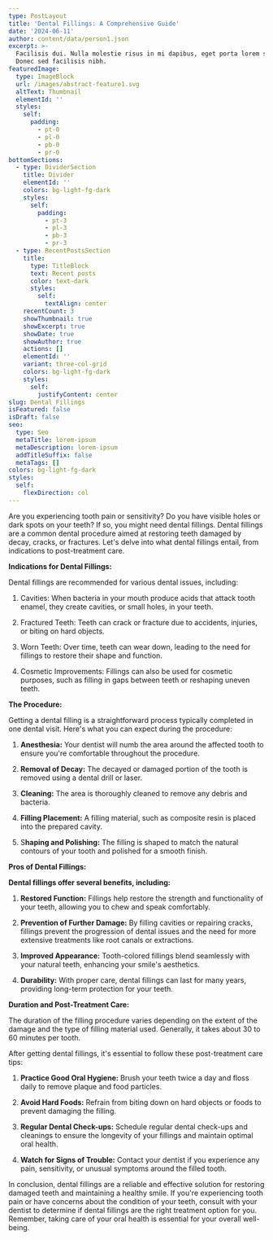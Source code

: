 ```yaml
---
type: PostLayout
title: 'Dental Fillings: A Comprehensive Guide'
date: '2024-06-11'
author: content/data/person1.json
excerpt: >-
  Facilisis dui. Nulla molestie risus in mi dapibus, eget porta lorem semper.
  Donec sed facilisis nibh.
featuredImage:
  type: ImageBlock
  url: /images/abstract-feature1.svg
  altText: Thumbnail
  elementId: ''
  styles:
    self:
      padding:
        - pt-0
        - pl-0
        - pb-0
        - pr-0
bottomSections:
  - type: DividerSection
    title: Divider
    elementId: ''
    colors: bg-light-fg-dark
    styles:
      self:
        padding:
          - pt-3
          - pl-3
          - pb-3
          - pr-3
  - type: RecentPostsSection
    title:
      type: TitleBlock
      text: Recent posts
      color: text-dark
      styles:
        self:
          textAlign: center
    recentCount: 3
    showThumbnail: true
    showExcerpt: true
    showDate: true
    showAuthor: true
    actions: []
    elementId: ''
    variant: three-col-grid
    colors: bg-light-fg-dark
    styles:
      self:
        justifyContent: center
slug: Dental Fillings
isFeatured: false
isDraft: false
seo:
  type: Seo
  metaTitle: lorem-ipsum
  metaDescription: lorem-ipsum
  addTitleSuffix: false
  metaTags: []
colors: bg-light-fg-dark
styles:
  self:
    flexDirection: col
---
```

Are you experiencing tooth pain or sensitivity? Do you have visible holes or dark spots on your teeth? If so, you might need dental fillings. Dental fillings are a common dental procedure aimed at restoring teeth damaged by decay, cracks, or fractures. Let's delve into what dental fillings entail, from indications to post-treatment care.

**Indications for Dental Fillings:**

Dental fillings are recommended for various dental issues, including:

1.  Cavities: When bacteria in your mouth produce acids that attack tooth enamel, they create cavities, or small holes, in your teeth.

2.  Fractured Teeth: Teeth can crack or fracture due to accidents, injuries, or biting on hard objects.

3.  Worn Teeth: Over time, teeth can wear down, leading to the need for fillings to restore their shape and function.

4.  Cosmetic Improvements: Fillings can also be used for cosmetic purposes, such as filling in gaps between teeth or reshaping uneven teeth.

**The Procedure:**

Getting a dental filling is a straightforward process typically completed in one dental visit. Here's what you can expect during the procedure:

1.  **Anesthesia:** Your dentist will numb the area around the affected tooth to ensure you're comfortable throughout the procedure.

2.  **Removal of Decay:** The decayed or damaged portion of the tooth is removed using a dental drill or laser.

3.  **Cleaning:** The area is thoroughly cleaned to remove any debris and bacteria.

4.  **Filling Placement:** A filling material, such as composite resin is placed into the prepared cavity.

5.  S**haping and Polishing:** The filling is shaped to match the natural contours of your tooth and polished for a smooth finish.

**Pros of Dental Fillings:**

**Dental fillings offer several benefits, including:**

1.  **Restored Function:** Fillings help restore the strength and functionality of your teeth, allowing you to chew and speak comfortably.

2.  **Prevention of Further Damage:** By filling cavities or repairing cracks, fillings prevent the progression of dental issues and the need for more extensive treatments like root canals or extractions.

3.  **Improved Appearance:** Tooth-colored fillings blend seamlessly with your natural teeth, enhancing your smile's aesthetics.

4.  **Durability:** With proper care, dental fillings can last for many years, providing long-term protection for your teeth.

**Duration and Post-Treatment Care:**

The duration of the filling procedure varies depending on the extent of the damage and the type of filling material used. Generally, it takes about 30 to 60 minutes per tooth.

After getting dental fillings, it's essential to follow these post-treatment care tips:

1.  **Practice Good Oral Hygiene:** Brush your teeth twice a day and floss daily to remove plaque and food particles.

2.  **Avoid Hard Foods:** Refrain from biting down on hard objects or foods to prevent damaging the filling.

3.  **Regular Dental Check-ups:** Schedule regular dental check-ups and cleanings to ensure the longevity of your fillings and maintain optimal oral health.

4.  **Watch for Signs of Trouble:** Contact your dentist if you experience any pain, sensitivity, or unusual symptoms around the filled tooth.

In conclusion, dental fillings are a reliable and effective solution for restoring damaged teeth and maintaining a healthy smile. If you're experiencing tooth pain or have concerns about the condition of your teeth, consult with your dentist to determine if dental fillings are the right treatment option for you. Remember, taking care of your oral health is essential for your overall well-being.
